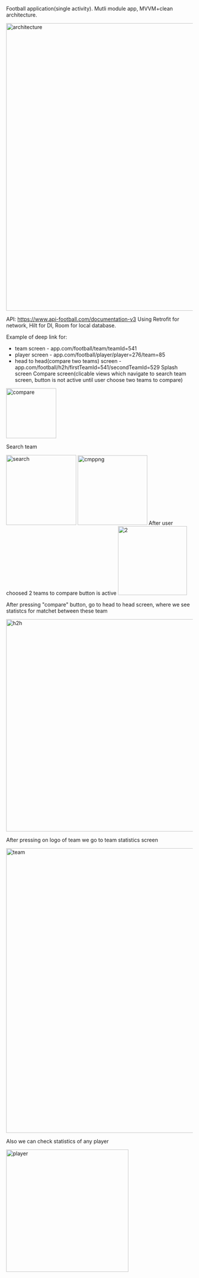 Football application(single activity).
Mutli module app, MVVM+clean architecture.

<img width="776" alt="architecture" src="https://user-images.githubusercontent.com/74206053/219855707-3acc52c8-7325-4250-a918-a73e1760724b.png">

API: https://www.api-football.com/documentation-v3
Using Retrofit for network, Hilt for DI, Room for local database.

Example of deep link for:
 - team screen - app.com/football/team/teamId=541
 - player screen - app.com/football/player/player=276/team=85
 - head to head(compare two teams) screen - app.com/football/h2h/firstTeamId=541/secondTeamId=529
Splash screen
Compare screen(clicable views which navigate to search team screen, button is not active until user choose two teams to compare)

<img width="135" alt="compare" src="https://user-images.githubusercontent.com/74206053/219856276-5ccf97f8-3ac3-4da5-8e2d-26df13741ab5.png">

Search team

<img width="189" alt="search" src="https://user-images.githubusercontent.com/74206053/219856469-e6d48c7d-2780-47c7-8fc9-84be97329e15.png">
<img width="188" alt="cmppng" src="https://user-images.githubusercontent.com/74206053/219856516-724a9691-17ae-40a5-aa40-b29ed0dac4ba.png">
After user choosed 2 teams to compare button is active 

<img width="186" alt="2" src="https://user-images.githubusercontent.com/74206053/219856548-5346ff26-ce18-4057-9b59-5861f676f2c7.png">

After pressing "compare" button, go to head to head screen, where we see statistcs for matchet between these team

<img width="573" alt="h2h" src="https://user-images.githubusercontent.com/74206053/219857193-831a4b9e-2fed-4cb3-a631-d6af1d97b23f.png">

After pressing on logo of team we go to team statistics screen

<img width="768" alt="team" src="https://user-images.githubusercontent.com/74206053/219856952-ddcfff88-33eb-49e0-be0e-f7c745c3d4f4.png">

Also we can check statistics of any player

<img width="330" alt="player" src="https://user-images.githubusercontent.com/74206053/219857111-7038fee6-6928-4258-a8bd-724a4e1e8e2d.png">
